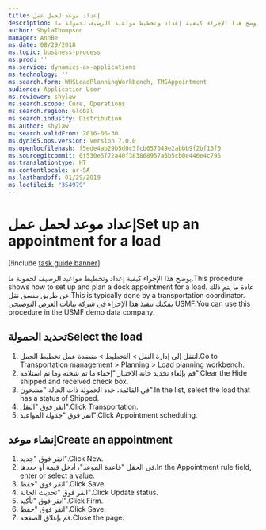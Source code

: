 ```yaml
---
title: إعداد موعد لحمل عمل
description: يوضح هذا الإجراء كيفية إعداد وتخطيط مواعيد الرصيف‬ لحمولة ما.
author: ShylaThompson
manager: AnnBe
ms.date: 08/29/2018
ms.topic: business-process
ms.prod: ''
ms.service: dynamics-ax-applications
ms.technology: ''
ms.search.form: WHSLoadPlanningWorkbench, TMSAppointment
audience: Application User
ms.reviewer: shylaw
ms.search.scope: Core, Operations
ms.search.region: Global
ms.search.industry: Distribution
ms.author: shylaw
ms.search.validFrom: 2016-06-30
ms.dyn365.ops.version: Version 7.0.0
ms.openlocfilehash: f5ede4ab29b5d0c3fcb057049e2abbb9f2bf16f0
ms.sourcegitcommit: 0f530e5f72a40f383868957a6b5cb0e446e4c795
ms.translationtype: HT
ms.contentlocale: ar-SA
ms.lasthandoff: 01/29/2019
ms.locfileid: "354979"
---
```

# <a name="set-up-an-appointment-for-a-load"></a><span data-ttu-id="13710-103">إعداد موعد لحمل عمل</span><span class="sxs-lookup"><span data-stu-id="13710-103">Set up an appointment for a load</span></span>

[!include [task guide banner](../../includes/task-guide-banner.md)]

<span data-ttu-id="13710-104">يوضح هذا الإجراء كيفية إعداد وتخطيط مواعيد الرصيف‬ لحمولة ما.</span><span class="sxs-lookup"><span data-stu-id="13710-104">This procedure shows how to set up and plan a dock appointment for a load.</span></span> <span data-ttu-id="13710-105">عادة ما يتم ذلك عن طريق منسق نقل.</span><span class="sxs-lookup"><span data-stu-id="13710-105">This is typically done by a transportation coordinator.</span></span> <span data-ttu-id="13710-106">يمكنك تنفيذ هذا الإجراء في شركة بيانات العرض التوضيحي USMF.</span><span class="sxs-lookup"><span data-stu-id="13710-106">You can use this procedure in the USMF demo data company.</span></span>


## <a name="select-the-load"></a><span data-ttu-id="13710-107">تحديد الحمولة</span><span class="sxs-lookup"><span data-stu-id="13710-107">Select the load</span></span>
1. <span data-ttu-id="13710-108">انتقل إلى إدارة النقل > التخطيط > منضدة عمل تخطيط الحِمل‬.</span><span class="sxs-lookup"><span data-stu-id="13710-108">Go to Transportation management > Planning > Load planning workbench.</span></span>
2. <span data-ttu-id="13710-109">قم بإلغاء تحديد خانة الاختيار "إخفاء ما تم شحنه‬ وما تم استلامه‬".</span><span class="sxs-lookup"><span data-stu-id="13710-109">Clear the Hide shipped and received check box.</span></span>
3. <span data-ttu-id="13710-110">في القائمة، حدد الحمولة ذات الحالة "مشحون".</span><span class="sxs-lookup"><span data-stu-id="13710-110">In the list, select the load that has a status of Shipped.</span></span>
4. <span data-ttu-id="13710-111">انقر فوق "النقل".</span><span class="sxs-lookup"><span data-stu-id="13710-111">Click Transportation.</span></span>
5. <span data-ttu-id="13710-112">انقر فوق "جدولة المواعيد".</span><span class="sxs-lookup"><span data-stu-id="13710-112">Click Appointment scheduling.</span></span>

## <a name="create-an-appointment"></a><span data-ttu-id="13710-113">إنشاء موعد</span><span class="sxs-lookup"><span data-stu-id="13710-113">Create an appointment</span></span>
1. <span data-ttu-id="13710-114">انقر فوق "جديد".</span><span class="sxs-lookup"><span data-stu-id="13710-114">Click New.</span></span>
2. <span data-ttu-id="13710-115">في الحقل "قاعدة الموعد"، أدخل قيمة أو حددها.</span><span class="sxs-lookup"><span data-stu-id="13710-115">In the Appointment rule field, enter or select a value.</span></span>
3. <span data-ttu-id="13710-116">انقر فوق "حفظ".</span><span class="sxs-lookup"><span data-stu-id="13710-116">Click Save.</span></span>
4. <span data-ttu-id="13710-117">انقر فوق "تحديث الحالة".</span><span class="sxs-lookup"><span data-stu-id="13710-117">Click Update status.</span></span>
5. <span data-ttu-id="13710-118">انقر فوق "تأكيد".</span><span class="sxs-lookup"><span data-stu-id="13710-118">Click Firm.</span></span>
6. <span data-ttu-id="13710-119">انقر فوق "حفظ".</span><span class="sxs-lookup"><span data-stu-id="13710-119">Click Save.</span></span>
7. <span data-ttu-id="13710-120">قم بإغلاق الصفحة.</span><span class="sxs-lookup"><span data-stu-id="13710-120">Close the page.</span></span>

